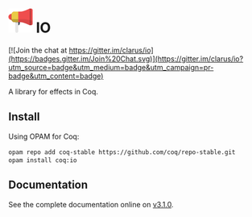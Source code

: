 # ![Logo](https://raw.githubusercontent.com/clarus/icons/master/megaphone-48.png) IO
[![Join the chat at https://gitter.im/clarus/io](https://badges.gitter.im/Join%20Chat.svg)](https://gitter.im/clarus/io?utm_source=badge&utm_medium=badge&utm_campaign=pr-badge&utm_content=badge)

A library for effects in Coq.

## Install
Using OPAM for Coq:

    opam repo add coq-stable https://github.com/coq/repo-stable.git
    opam install coq:io

## Documentation
See the complete documentation online on [v3.1.0](http://coq-io.github.io/doc/io/3.1.0/toc.html).
